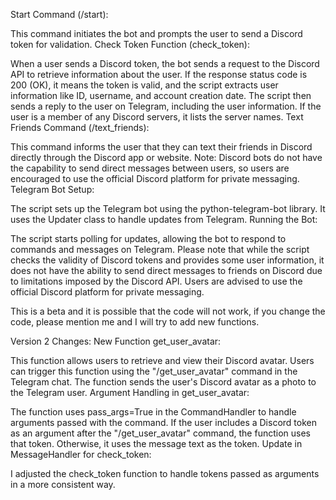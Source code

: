 Start Command (/start):

This command initiates the bot and prompts the user to send a Discord token for validation.
Check Token Function (check_token):

When a user sends a Discord token, the bot sends a request to the Discord API to retrieve information about the user.
If the response status code is 200 (OK), it means the token is valid, and the script extracts user information like ID, username, and account creation date.
The script then sends a reply to the user on Telegram, including the user information.
If the user is a member of any Discord servers, it lists the server names.
Text Friends Command (/text_friends):

This command informs the user that they can text their friends in Discord directly through the Discord app or website.
Note: Discord bots do not have the capability to send direct messages between users, so users are encouraged to use the official Discord platform for private messaging.
Telegram Bot Setup:

The script sets up the Telegram bot using the python-telegram-bot library.
It uses the Updater class to handle updates from Telegram.
Running the Bot:

The script starts polling for updates, allowing the bot to respond to commands and messages on Telegram.
Please note that while the script checks the validity of Discord tokens and provides some user information, it does not have the ability to send direct messages to friends on Discord due to limitations imposed by the Discord API. Users are advised to use the official Discord platform for private messaging.

This is a beta and it is possible that the code will not work, if you change the code, please mention me and I will try to add new functions.

Version 2 Changes:
New Function get_user_avatar:

This function allows users to retrieve and view their Discord avatar.
Users can trigger this function using the "/get_user_avatar" command in the Telegram chat.
The function sends the user's Discord avatar as a photo to the Telegram user.
Argument Handling in get_user_avatar:

The function uses pass_args=True in the CommandHandler to handle arguments passed with the command.
If the user includes a Discord token as an argument after the "/get_user_avatar" command, the function uses that token. Otherwise, it uses the message text as the token.
Update in MessageHandler for check_token:

I adjusted the check_token function to handle tokens passed as arguments in a more consistent way.
